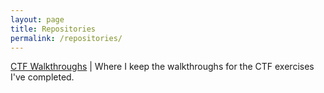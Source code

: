 ```yaml
---
layout: page
title: Repositories
permalink: /repositories/
---
```

[CTF Walkthroughs](https://github.com/cyberheisen/CTF_Walkthroughs) | 
Where I keep the walkthroughs for the CTF exercises I've completed.
